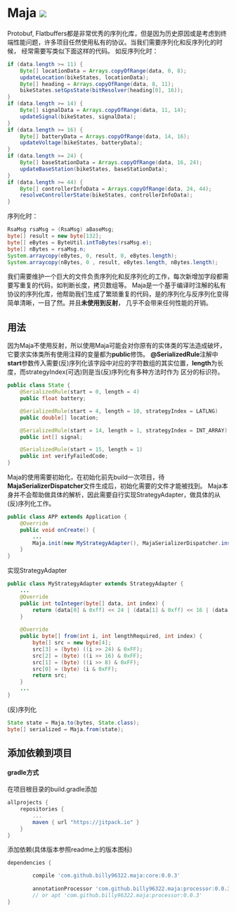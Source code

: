 # Maja [![](https://jitpack.io/v/billy96322/maja.svg)](https://jitpack.io/#billy96322/maja)

Protobuf, Flatbuffers都是非常优秀的序列化库，但是因为历史原因或是考虑到终端性能问题，许多项目任然使用私有的协议。当我们需要序列化和反序列化的时候，
经常需要写类似下面这样的代码。
如反序列化时：
```java
if (data.length >= 11) {
    Byte[] locationData = Arrays.copyOfRange(data, 0, 8);
    updateLocation(bikeStates, locationData);
    Byte[] heading = Arrays.copyOfRange(data, 8, 11);
    bikeStates.setGpsState(bitResolver(heading[0], 16));
}
if (data.length >= 14) {
    Byte[] signalData = Arrays.copyOfRange(data, 11, 14);
    updateSignal(bikeStates, signalData);
}
if (data.length >= 16) {
    Byte[] batteryData = Arrays.copyOfRange(data, 14, 16);
    updateVoltage(bikeStates, batteryData);
}
if (data.length >= 24) {
    Byte[] baseStationData = Arrays.copyOfRange(data, 16, 24);
    updateBaseStation(bikeStates, baseStationData);
}
if (data.length >= 44) {
    Byte[] controllerInfoData = Arrays.copyOfRange(data, 24, 44);
    resolveControllerState(bikeStates, controllerInfoData);
}
```
序列化时：
```java
RsaMsg rsaMsg = (RsaMsg) aBaseMsg;
byte[] result = new byte[132];
byte[] eBytes = ByteUtil.intToBytes(rsaMsg.e);
byte[] nBytes = rsaMsg.n;
System.arraycopy(eBytes, 0, result, 0, eBytes.length);
System.arraycopy(nBytes, 0 , result, eBytes.length, nBytes.length);
```
我们需要维护一个巨大的文件负责序列化和反序列化的工作，每次新增加字段都需要写重复的代码，如判断长度，拷贝数组等。
Maja是一个基于编译时注解的私有协议的序列化库，他帮助我们生成了繁琐重复的代码，是的序列化与反序列化变得简单清晰，一目了然。并且**未使用到反射**，
几乎不会带来任何性能的开销。

## 用法
因为Maja不使用反射，所以使用Maja可能会对你原有的实体类的写法造成破坏，它要求实体类所有使用注释的变量都为**public**修饰。
**@SerializedRule**注解中**start**参数传入需要(反)序列化该字段中对应的字符数组的其实位置，**length**为长度，而strategyIndex(可选)则是当(反)序列化有多种方法时作为
区分的标识符。
```java
public class State {
    @SerializedRule(start = 0, length = 4)
    public float battery;

    @SerializedRule(start = 4, length = 10, strategyIndex = LATLNG)
    public double[] location;

    @SerializedRule(start = 14, length = 1, strategyIndex = INT_ARRAY)
    public int[] signal;

    @SerializedRule(start = 15, length = 1)
    public int verifyFailedCode;
}
```

Maja的使用需要初始化，在初始化前先build一次项目，待**MajaSerializerDispatcher**文件生成后，初始化需要的文件才能被找到。
Maja本身并不会帮助做具体的解析，因此需要自行实现StrategyAdapter，做具体的从(反)序列化工作。
```java
public class APP extends Application {
    @Override
    public void onCreate() {
        ...
        Maja.init(new MyStrategyAdapter(), MajaSerializerDispatcher.instance());
    }
}
```
实现StrategyAdapter
```java
public class MyStrategyAdapter extends StrategyAdapter {
    ...
    @Override
    public int toInteger(byte[] data, int index) {
        return (data[0] & 0xff) << 24 | (data[1] & 0xff) << 16 | (data[2] & 0xff) << 8 | (data[3] & 0xff);;
    }
    
    @Override
    public byte[] from(int i, int lengthRequired, int index) {
        byte[] src = new byte[4];
        src[3] = (byte) ((i >> 24) & 0xFF);
        src[2] = (byte) ((i >> 16) & 0xFF);
        src[1] = (byte) ((i >> 8) & 0xFF);
        src[0] = (byte) (i & 0xFF);
        return src;
    }
    ...
}
```
(反)序列化
```java
State state = Maja.to(bytes, State.class);
byte[] serialized = Maja.from(state);
```

## 添加依赖到项目
#### gradle方式
在项目根目录的build.gradle添加
```gradle
allprojects {
	repositories {
		...
		maven { url "https://jitpack.io" }
	}
}
```

添加依赖(具体版本参照readme上的版本图标)
``` gradle
dependencies {

        compile 'com.github.billy96322.maja:core:0.0.3'
        
        annotationProcessor 'com.github.billy96322.maja:processor:0.0.3'
        // or apt 'com.github.billy96322.maja:processor:0.0.3'
}
